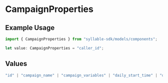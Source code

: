 # CampaignProperties

## Example Usage

```typescript
import { CampaignProperties } from "syllable-sdk/models/components";

let value: CampaignProperties = "caller_id";
```

## Values

```typescript
"id" | "campaign_name" | "campaign_variables" | "daily_start_time" | "daily_end_time" | "source" | "caller_id"
```